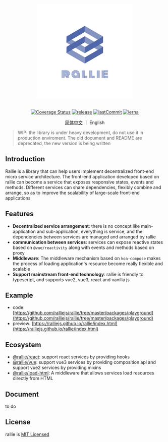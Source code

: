 <div align="center">
  <img width=300 height=300 src="docs/_media/logo_transparent.png" />
  <br><br>

  [![Coverage Status](https://coveralls.io/repos/github/ralliejs/rallie/badge.svg?branch=master)](https://coveralls.io/github/ralliejs/rallie?branch=master) [![release](https://img.shields.io/github/release/ralliejs/rallie.svg)](https://github.com/ralliejs/rallie/releases) [![lastCommit](https://img.shields.io/github/last-commit/ralliejs/rallie)](https://github.com/ralliejs/rallie/commits/master) [![lerna](https://img.shields.io/badge/maintained%20with-lerna-cc00ff.svg)](https://lerna.js.org/)

</div>

<div align="center">

[简体中文](https://github.com/ralliejs/rallie/blob/master/README.zh.md) ｜ English

</div>

> WIP: the library is under heavy development, do not use it in production enviroment. The old document and README are deprecated, the new version is being written

## Introduction
Rallie is a library that can help users implement decentralized front-end micro service architecture. The front-end application developed based on rallie can become a service that exposes responsive states, events and methods. Different services can share dependencies, flexibly combine and arrange, so as to improve the scalability of large-scale front-end applications

## Features
- **Decentralized service arrangement**: there is no concept like main-application and sub-application, everything is service, and the dependencies between services are managed and arranged by rallie
- **communication between services**: services can expose reactive states based on `@vue/reactivity` along with events and methods based on proxy
- **Middleware**: The middleware mechanism based on `koa-compose` makes the process of loading application's resource become really flexible and scalable
- **Support mainstream front-end technology**: rallie is friendly to typescript, and supports vue2, vue3, react and vanilla js
## Example
- code: [https://github.com/ralliejs/rallie/tree/master/packages/playground](https://github.com/ralliejs/rallie/tree/master/packages/playground)
- preview: [https://ralliejs.github.io/rallie/index.html](https://ralliejs.github.io/rallie/index.html)

## Ecosystem
- [@rallie/react](https://github.com/ralliejs/rallie/tree/master/packages/react): support react services by providing hooks
- [@rallie/vue](https://github.com/ralliejs/rallie/tree/master/packages/vue): support vue3 services by providing composition api and support vue2 services by providing mixins
- [@rallie/load-html](https://github.com/ralliejs/rallie/tree/master/packages/load-html): A middleware that allows services load resources directly from HTML
## Document
to do

## License
rallie is [MIT Licensed](https://github.com/ralliejs/rallie/blob/master/LICENSE)
